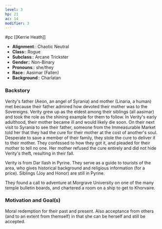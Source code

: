 ```yaml
---
level: 3
hp: 21
ac: 14
modifier: 3
---
```

 #pc [[Kerrie Heath]]

* **Alignment**:: Chaotic Neutral
* **Class**:: Rogue
* **Subclass**:: Arcane Trickster
* **Gender**:: Non-Binary
* **Pronouns**:: she/they
* **Race**:: Aasimar (Fallen)
* **Background**:: Charlatan

### Backstory

Verity's father (Aeon, an angel of Syrania) and mother (Linaria, a human) met because their father admired how devoted their mother was to the Sovereigns. Verity grew up as the eldest among their siblings (all aasimar) and took the role as the shining example for them to follow. In Verity's early adulthood, their mother became ill and would likely die soon. On their next visit to Syrania to see their father, someone from the Immeasurable Market told her that they had the cure for their mother at the cost of another's soul. Desperate to save a member of their family, they stole the cure to deliver it to their mother. They confessed to how they got it, and pleaded for their mother to tell no one. Her mother refused the cure entirely and did not hide Verity's theft, resulting in their fall.

Verity is from Dar Ilash in Pyrine. They serve as a guide to tourists of the area, who gives historical background and religious information (for a price). Siblings (Joy and Honor) are still in Pyrine.

They found a call to adventure at Morgrave University on one of the many temple bulletin boards, and chartered a room on a ship to get to Khorvaire.

### Motivation and Goal(s)

Moral redemption for their past and present. Also acceptance from others (and to an extent from themself) in that she can be herself and still be accepted.
